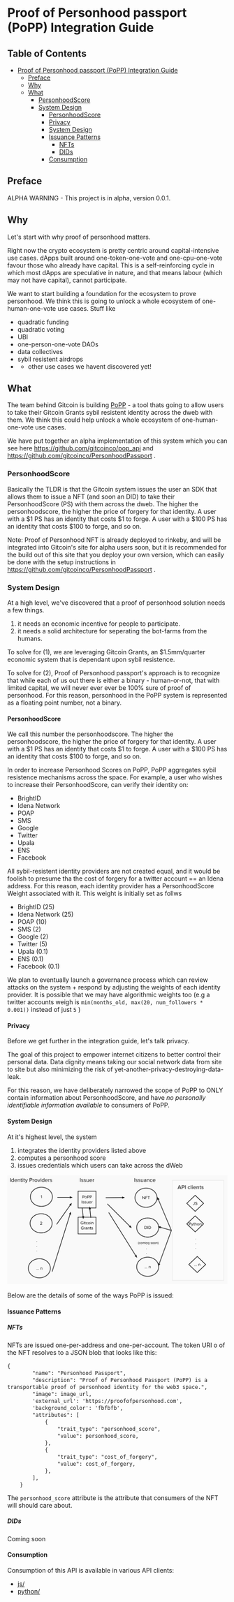 # Proof of Personhood passport (PoPP) Integration Guide

## Table of Contents

- [Proof of Personhood passport (PoPP) Integration Guide](#proof-of-personhood-passport--popp--integration-guide)
  * [Preface](#preface)
  * [Why](#why)
  * [What](#what)
    + [PersonhoodScore](#personhoodscore)
    + [System Design](#system-design)
      - [PersonhoodScore](#personhoodscore-1)
      - [Privacy](#privacy)
      - [System Design](#system-design-1)
      - [Issuance Patterns](#issuance-patterns)
        * [NFTs](#nfts)
        * [DIDs](#dids)
      - [Consumption](#consumption)


## Preface

ALPHA WARNING - This project is in alpha, version 0.0.1. 

## Why

Let's start with why proof of personhood matters. 

Right now the crypto ecosystem is pretty centric around capital-intensive use cases.  dApps built around one-token-one-vote and one-cpu-one-vote favour those who already have capital.  This is a self-reinforcing cycle in which most dApps are speculative in nature, and that means labour (which may not have capital), cannot participate.

We want to start building a foundation for the ecosystem to prove personhood.  We think this is going to unlock a whole ecosystem of one-human-one-vote use cases. Stuff like

- quadratic funding
- quadratic voting
- UBI
- one-person-one-vote DAOs
- data collectives
- sybil resistent airdrops
- + other use cases we havent discovered yet!

## What

The team behind Gitcoin is building [PoPP](http://proofofpersonhood.com/) - a tool thats going to allow users to take their Gitcoin Grants sybil resistent identity across the dweb with them.  We think this could help unlock a whole ecosystem of one-human-one-vote use cases. 

We have put together an alpha implementation of this system which you can see here https://github.com/gitcoinco/pop_api  and https://github.com/gitcoinco/PersonhoodPassport .  

### PersonhoodScore

Basically the TLDR is that the Gitcoin system issues the user an SDK that allows them to issue a NFT (and soon an DID) to take their PersonhoodScore (PS) with them across the dweb.  The higher the personhoodscore, the higher the price of forgery for that identity.  A user with a $1 PS has an identity that costs $1 to forge.  A user with a $100 PS has an identity that costs $100 to forge, and so on.

Note: Proof of Personhood NFT is already deployed to rinkeby, and will be integrated into Gitcoin's site for alpha users soon, but it is recommended  for the build out of this site that you deploy your own version, which can easily be done with the setup instructions in https://github.com/gitcoinco/PersonhoodPassport .

### System Design

At a high level, we've discovered that a proof of personhood solution needs a few things.

1. it needs an economic incentive for people to participate.
2. it needs a solid architecture for seperating the bot-farms from the humans.

To solve for (1), we are leveraging Gitcoin Grants, an $1.5mm/quarter economic system that is dependant upon sybil resistence.

To solve for (2), Proof of Personhood passport's approach is to recognize that while each of us out there is either a binary - human-or-not, that with limited capital, we will never ever ever be 100% sure of proof of personhood. For this reason, personhood in the PoPP system is represented as a floating point number, not a binary. 

#### PersonhoodScore

We call this number the personhoodscore.  The higher the personhoodscore, the higher the price of forgery for that identity.  A user with a $1 PS has an identity that costs $1 to forge.  A user with a $100 PS has an identity that costs $100 to forge, and so on.

In order to increase Personhood Scores on PoPP, PoPP aggregates sybil resistence mechanisms across the space.  For example, a user who wishes to increase their PersonhoodScore, can verify their identity on:

- BrightID
- Idena Network
- POAP
- SMS
- Google
- Twitter
- Upala
- ENS
- Facebook

All sybil-resistent identity providers are not created equal, and it would be foolish to presume tha the cost of forgery for a twitter account == an Idena address.  For this reason, each identity provider has a PersonhoodScore Weight associated with it.  This weight is initially set as follws

- BrightID (25)
- Idena Network (25)
- POAP (10)
- SMS (2)
- Google (2)
- Twitter (5)
- Upala (0.1)
- ENS (0.1)
- Facebook (0.1)

We plan to eventually launch a governance process which can review attacks on the system + respond by adjusting the weights of each identity provider.  It is possible that we may have algorithmic weights too (e.g a twitter accounts weigh is `min(months_old, max(20, num_followers * 0.001))` instead of just `5` )

#### Privacy

Before we get further in the integration guide, let's talk privacy.

The goal of this project to empower internet citizens to better control their personal data. Data dignity means taking our social network data from site to site but also minimizing the risk of yet-another-privacy-destroying-data-leak.

For this reason, we have deliberately narrowed the scope of PoPP to ONLY contain information about PersonhoodScore, and have *no personally identifiable information available* to consumers of PoPP.

#### System Design

At it's highest level, the system 

1. integrates the identity providers listed above
2. computes a personhood score
3. issues credentials which users can take across the dWeb

<img src=img/design.jpg>

Below are the details of some of the ways PoPP is issued:

#### Issuance Patterns

##### NFTs

NFTs are issued one-per-address and one-per-account.  The token URI o of the NFT resolves to a JSON blob that looks like this:

```
{
        "name": "Personhood Passport",
        "description": "Proof of Personhood Passport (PoPP) is a transportable proof of personhood identity for the web3 space.",
        "image": image_url,
        'external_url': 'https://proofofpersonhood.com',
        'background_color': 'fbfbfb',
        "attributes": [
            {
                "trait_type": "personhood_score",
                "value": personhood_score,
            },
            {
                "trait_type": "cost_of_forgery",
                "value": cost_of_forgery,
            },
        ],
    }
```

The `personhood_score` attribute is the attribute that consumers of the NFT will should care about.


##### DIDs

Coming soon


#### Consumption


Consumption of this API is available in various API clients:

- [js/](js/)
- [python/](python/)


